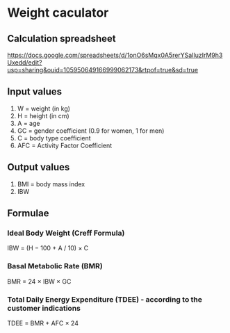 # Weight caculator

## Calculation spreadsheet
https://docs.google.com/spreadsheets/d/1onO6sMqx0A5rerYSaIluzIrM9h3Uxedd/edit?usp=sharing&ouid=105950649166999062173&rtpof=true&sd=true

## Input values
1. W = weight (in kg)
2. H = height (in cm)
3. A = age
4. GC = gender coefficient (0.9 for women, 1 for men)
5. C = body type coefficient
6. AFC = Activity Factor Coefficient

## Output values
1. BMI = body mass index
2. IBW

## Formulae

### Ideal Body Weight (Creff Formula)
IBW = (H − 100 + A / 10​) × C

### Basal Metabolic Rate (BMR)
BMR = 24 × IBW  × GC

### Total Daily Energy Expenditure (TDEE) - according to the customer indications
TDEE = BMR + AFC × 24